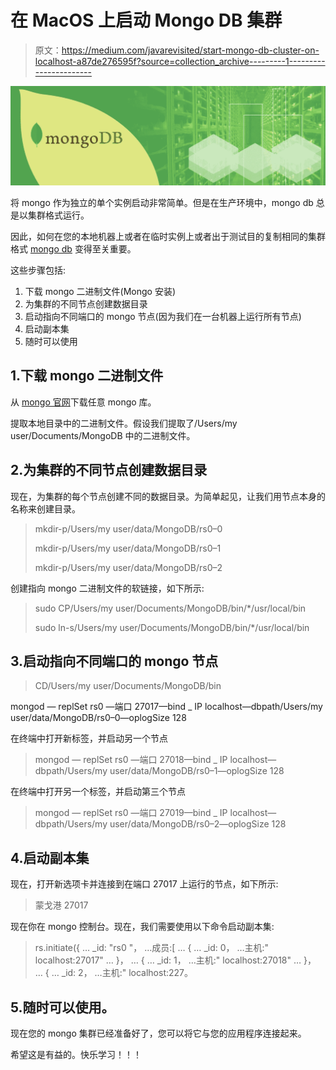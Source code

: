 # 在 MacOS 上启动 Mongo DB 集群

> 原文：<https://medium.com/javarevisited/start-mongo-db-cluster-on-localhost-a87de276595f?source=collection_archive---------1----------------------->

![](img/9af073c55ca5c8e936438a9f0c86bc17.png)

将 mongo 作为独立的单个实例启动非常简单。但是在生产环境中，mongo db 总是以集群格式运行。

因此，如何在您的本地机器上或者在临时实例上或者出于测试目的复制相同的集群格式 [mongo db](https://javarevisited.blogspot.com/2019/01/top-5-mongodb-online-training-courses.html) 变得至关重要。

这些步骤包括:

1.  下载 mongo 二进制文件(Mongo 安装)
2.  为集群的不同节点创建数据目录
3.  启动指向不同端口的 mongo 节点(因为我们在一台机器上运行所有节点)
4.  启动副本集
5.  随时可以使用

## 1.下载 mongo 二进制文件

从 [mongo 官网](https://www.mongodb.com/try/download/community)下载任意 mongo 库。

提取本地目录中的二进制文件。假设我们提取了/Users/my user/Documents/MongoDB 中的二进制文件。

## 2.为集群的不同节点创建数据目录

现在，为集群的每个节点创建不同的数据目录。为简单起见，让我们用节点本身的名称来创建目录。

> mkdir-p/Users/my user/data/MongoDB/rs0–0
> 
> mkdir-p/Users/my user/data/MongoDB/rs0–1
> 
> mkdir-p/Users/my user/data/MongoDB/rs0–2

创建指向 mongo 二进制文件的软链接，如下所示:

> sudo CP/Users/my user/Documents/MongoDB/bin/*/usr/local/bin
> 
> sudo ln-s/Users/my user/Documents/MongoDB/bin/*/usr/local/bin

## 3.启动指向不同端口的 mongo 节点

> CD/Users/my user/Documents/MongoDB/bin

mongod — replSet rs0 —端口 27017—bind _ IP localhost—dbpath/Users/my user/data/MongoDB/rs0–0—oplogSize 128

在终端中打开新标签，并启动另一个节点

> mongod — replSet rs0 —端口 27018—bind _ IP localhost—dbpath/Users/my user/data/MongoDB/rs0–1—oplogSize 128

在终端中打开另一个标签，并启动第三个节点

> mongod — replSet rs0 —端口 27019—bind _ IP localhost—dbpath/Users/my user/data/MongoDB/rs0–2—oplogSize 128

## 4.启动副本集

现在，打开新选项卡并连接到在端口 27017 上运行的节点，如下所示:

> 蒙戈港 27017

现在你在 mongo 控制台。现在，我们需要使用以下命令启动副本集:

> rs.initiate({
> … _id: "rs0 "，
> …成员:[
> … {
> … _id: 0，
> …主机:" localhost:27017"
> … }，
> … {
> … _id: 1，
> …主机:" localhost:27018"
> … }，
> … {
> … _id: 2，
> …主机:" localhost:227。

## 5.随时可以使用。

现在您的 mongo 集群已经准备好了，您可以将它与您的应用程序连接起来。

希望这是有益的。快乐学习！！！